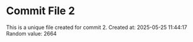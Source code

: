 # Commit File 2

This is a unique file created for commit 2.
Created at: 2025-05-25 11:44:17
Random value: 2664
